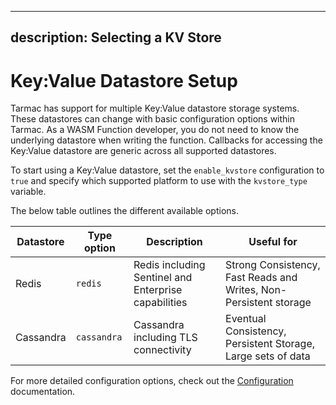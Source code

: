 -----
description: Selecting a KV Store
-----

# Key:Value Datastore Setup

Tarmac has support for multiple Key:Value datastore storage systems. These datastores can change with basic 
configuration options within Tarmac. As a WASM Function developer, you do not need to know the underlying datastore 
when writing the function. Callbacks for accessing the Key:Value datastore are generic across all supported datastores.

To start using a Key:Value datastore, set the `enable_kvstore` configuration to `true` and specify which supported 
platform to use with the `kvstore_type` variable.

The below table outlines the different available options.

| Datastore | Type option | Description | Useful for |
| --------  | ----------- | ----------- | ---------- |
| Redis | `redis` | Redis including Sentinel and Enterprise capabilities | Strong Consistency, Fast Reads and Writes, Non-Persistent storage  |
| Cassandra | `cassandra` | Cassandra including TLS connectivity | Eventual Consistency, Persistent Storage, Large sets of data |

For more detailed configuration options, check out the [Configuration](configuration.md) documentation.
